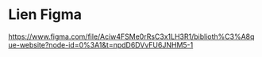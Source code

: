 # Lien Figma 
https://www.figma.com/file/Aciw4FSMe0rRsC3x1LH3R1/biblioth%C3%A8que-website?node-id=0%3A1&t=npdD6DVvFU6JNHM5-1
